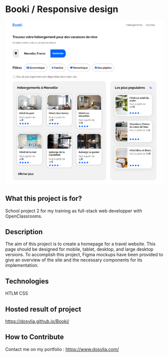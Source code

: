 # Booki / Responsive design

![Alt text](./images/booki-1.png)

## What this project is for?
School project 2 for my training as full-stack web developper with OpenClassrooms.

## Description
The aim of this project is to create a homepage for a travel website. This page should be designed for mobile, tablet, desktop, and large desktop versions. To accomplish this project, Figma mockups have been provided to give an overview of the site and the necessary components for its implementation.

## Technologies
HTLM
CSS

## Hosted result of project
https://dosylia.github.io/Booki/

## How to Contribute
Contact me on my portfolio : https://www.dosylia.com/
